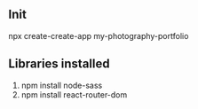 ## Init

npx create-create-app my-photography-portfolio

## Libraries installed

1.  npm install node-sass
2.  npm install react-router-dom
